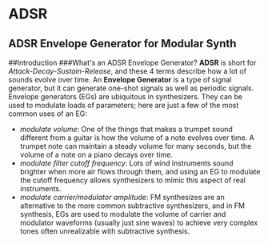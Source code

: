 # ADSR
ADSR Envelope Generator for Modular Synth
---
##Introduction
###What's an ADSR Envelope Generator?
**ADSR** is short for _Attack-Decay-Sustain-Release_, and these 4 terms describe how a lot of sounds evolve over time. An **Envelope Generator** is a type of signal generator, but it can generate one-shot signals as well as periodic signals. Envelope generators (EGs) are ubiquitous in synthesizers. They can be used to modulate loads of parameters; here are just a few of the most common uses of an EG:
* _modulate volume_: One of the things that makes a trumpet sound different from a guitar is how the volume of a note evolves over time. A trumpet note can maintain a steady volume for many seconds, but the volume of a note on a piano decays over time.
* _modulate filter cutoff frequency_: Lots of wind instruments sound brighter when more air flows through them, and using an EG to modulate the cutoff frequency allows synthesizers to mimic this aspect of real instruments.
* _modulate carrier/modulator amplitude_: FM synthesizes are an alternative to the more common subtractive synthesizers, and in FM synthesis, EGs are used to modulate the volume of carrier and modulator waveforms (usually just sine waves) to achieve very complex tones often unrealizable with subtractive synthesis.